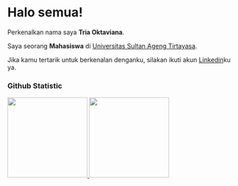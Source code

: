 # Halo semua! 

Perkenalkan nama saya **Tria Oktaviana**.<br>

Saya seorang **Mahasiswa** di [Universitas Sultan Ageng Tirtayasa](https://untirta.ac.id/).<br>

Jika kamu tertarik untuk berkenalan denganku, silakan ikuti akun [Linkedin](https://www.linkedin.com/in/tiavi/)ku ya.

### Github Statistic
<p align="left">
<a href="https://github.com/Triaokta">
  <img height="180em" src="https://github-readme-stats-eight-theta.vercel.app/api?username=penuliscode&show_icons=true&theme=algolia&include_all_commits=true&count_private=true"/>
  <img height="180em" src="https://github-readme-stats-eight-theta.vercel.app/api/top-langs/?username=penuliscode&layout=compact&layout=compact&theme=algolia"/>
</a>
</p>
